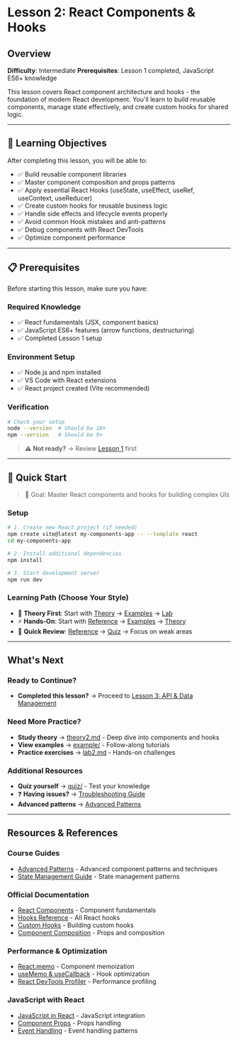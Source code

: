 # Lesson 2: React Components & Hooks

## Overview

**Difficulty**: Intermediate
**Prerequisites**: Lesson 1 completed, JavaScript ES6+ knowledge

This lesson covers React component architecture and hooks - the foundation of modern React development. You'll learn to build reusable components, manage state effectively, and create custom hooks for shared logic.

---

## 🎯 Learning Objectives

After completing this lesson, you will be able to:

- ✅ Build reusable component libraries
- ✅ Master component composition and props patterns
- ✅ Apply essential React Hooks (useState, useEffect, useRef, useContext, useReducer)
- ✅ Create custom hooks for reusable business logic
- ✅ Handle side effects and lifecycle events properly
- ✅ Avoid common Hook mistakes and anti-patterns
- ✅ Debug components with React DevTools
- ✅ Optimize component performance

---

## 📋 Prerequisites

Before starting this lesson, make sure you have:

### Required Knowledge
- ✅ React fundamentals (JSX, component basics)
- ✅ JavaScript ES6+ features (arrow functions, destructuring)
- ✅ Completed Lesson 1 setup

### Environment Setup
- ✅ Node.js and npm installed
- ✅ VS Code with React extensions
- ✅ React project created (Vite recommended)

### Verification
```bash
# Check your setup
node --version  # Should be 18+
npm --version   # Should be 9+
```

> **⚠️ Not ready?** → Review [Lesson 1](../lesson1-fundamentals-setup/) first

---

## 🚀 Quick Start

> 🎯 Goal: Master React components and hooks for building complex UIs

### Setup
```bash
# 1. Create new React project (if needed)
npm create vite@latest my-components-app -- --template react
cd my-components-app

# 2. Install additional dependencies
npm install

# 3. Start development server
npm run dev
```

### Learning Path (Choose Your Style)
- 📖 **Theory First**: Start with [Theory](./theory/theory2.md) → [Examples](./example/) → [Lab](./lab/lab2.md)
- ⚡ **Hands-On**: Start with [Reference](./reference/) → [Examples](./example/) → [Theory](./theory/theory2.md)
- 🎯 **Quick Review**: [Reference](./reference/) → [Quiz](./quiz/quiz2.html) → Focus on weak areas

---

## What's Next

### Ready to Continue?
- **Completed this lesson?** → Proceed to [Lesson 3: API & Data Management](../lesson3-api-data/)

### Need More Practice?
- **Study theory** → [theory2.md](./theory/theory2.md) - Deep dive into components and hooks
- **View examples** → [example/](./example/) - Follow-along tutorials
- **Practice exercises** → [lab2.md](./lab/lab2.md) - Hands-on challenges

### Additional Resources
- **Quiz yourself** → [quiz/](./quiz/) - Test your knowledge
- ❓ **Having issues?** → [Troubleshooting Guide](../extras/troubleshooting_guide.md)
- **Advanced patterns** → [Advanced Patterns](../extras/advanced_patterns.md)

---

## Resources & References

### Course Guides
- [Advanced Patterns](../extras/advanced_patterns.md) - Advanced component patterns and techniques
- [State Management Guide](../extras/state_management.md) - State management patterns

### Official Documentation
- [React Components](https://react.dev/learn/your-first-component) - Component fundamentals
- [Hooks Reference](https://react.dev/reference/react) - All React hooks
- [Custom Hooks](https://react.dev/learn/reusing-logic-with-custom-hooks) - Building custom hooks
- [Component Composition](https://react.dev/learn/passing-props-to-a-component) - Props and composition

### Performance & Optimization
- [React.memo](https://react.dev/reference/react/memo) - Component memoization
- [useMemo & useCallback](https://react.dev/reference/react/useMemo) - Hook optimization
- [React DevTools Profiler](https://react.dev/learn/react-developer-tools#profiler) - Performance profiling

### JavaScript with React
- [JavaScript in React](https://react.dev/learn/javascript-in-jsx-with-curly-braces) - JavaScript integration
- [Component Props](https://react.dev/learn/passing-props-to-a-component) - Props handling
- [Event Handling](https://react.dev/learn/responding-to-events) - Event handling patterns